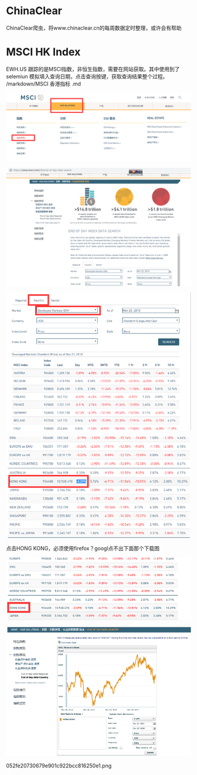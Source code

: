 # ChinaClear
ChinaClear爬虫，将www.chinaclear.cn的每周数据定时整理，或许会有帮助

MSCI HK Index
=============
EWH.US 跟踪的是MSCI指数，非恒生指数，需要在网站获取。其中使用到了selemiun 模拟填入查询日期，点击查询按键，获取查询结果整个过程。
/markdown/MSCI 香港指标 .md

![](media/052fe20730679e901c922bcc816250e1.png)

![](media/dfc4cc0707f1b603005e8c0c3710f35a.png)

![](media/def6e57186a59a48cf31e9521fad3e45.png)

![](media/a0c7d016a2c28daef068381a54c8196d.png)

点击HONG KONG，必须使用firefox？googl点不出下面那个下载图

![](media/e52e2dc97cbd5d2c1e13c96f5f9f60ae.png)

![](media/efeced8959d05b471b08ffae483cbafd.png)

052fe20730679e901c922bcc816250e1.png
